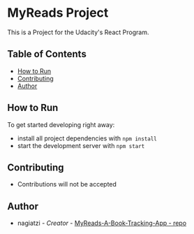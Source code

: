 # MyReads Project

This is a Project for the Udacity's React Program.

## Table of Contents
* [How to Run](#how-to-run)
* [Contributing](#contributing)
* [Author](#author)

## How to Run
To get started developing right away:

* install all project dependencies with `npm install`
* start the development server with `npm start`


## Contributing
* Contributions will not be accepted

## Author
* nagiatzi - *Creator* - [MyReads-A-Book-Tracking-App - repo](https://github.com/nagiatzi/myReadsApp.git)

